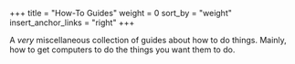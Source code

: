 +++
title = "How-To Guides"
weight = 0
sort_by = "weight"
insert_anchor_links = "right"
+++

A *very* miscellaneous collection of guides about how to do things. Mainly,
how to get computers to do the things you want them to do.
